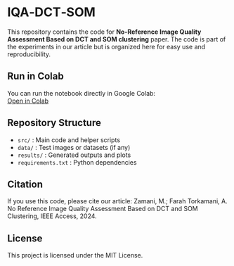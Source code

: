 # IQA‑DCT‑SOM

This repository contains the code for **No-Reference Image Quality Assessment Based on DCT and SOM clustering** paper. The code is part of the experiments in our article but is organized here for easy use and reproducibility.

## Run in Colab
You can run the notebook directly in Google Colab:  
[Open in Colab](https://colab.research.google.com/drive/17zC4enhOwv25VQ-hUTn0762hdOt7_YjQ)

## Repository Structure
- `src/` : Main code and helper scripts  
- `data/` : Test images or datasets (if any)  
- `results/` : Generated outputs and plots  
- `requirements.txt` : Python dependencies  

## Citation
If you use this code, please cite our article:
Zamani, M.; Farah Torkamani, A. No Reference Image Quality Assessment Based on DCT and SOM Clustering, IEEE Access, 2024.

## License
This project is licensed under the MIT License.

